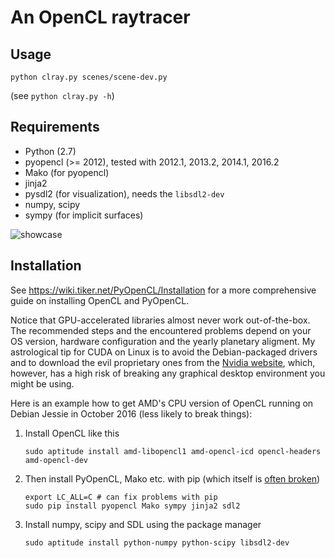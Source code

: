 An OpenCL raytracer
===================

Usage
-------------
	python clray.py scenes/scene-dev.py

(see `python clray.py -h`)

Requirements
-------------
 * Python (2.7)
 * pyopencl (>= 2012), tested with 2012.1, 2013.2, 2014.1, 2016.2
 * Mako (for pyopencl)
 * jinja2
 * pysdl2 (for visualization), needs the `libsdl2-dev`
 * numpy, scipy
 * sympy (for implicit surfaces)

![showcase](http://i.imgur.com/FWbXG91.png "Example output")

Installation
------------

See https://wiki.tiker.net/PyOpenCL/Installation for a more comprehensive
guide on installing OpenCL and PyOpenCL.

Notice that GPU-accelerated libraries almost never work out-of-the-box.
The recommended steps and the encountered problems depend on your OS version,
hardware configuration and the yearly planetary aligment. My astrological tip
for CUDA on Linux is to avoid the Debian-packaged drivers and to download the
evil proprietary ones from the [Nvidia website](http://www.nvidia.com/object/unix.html),
which, however, has a high risk of breaking any graphical desktop environment
you might be using.

Here is an example how to get AMD's CPU version of OpenCL running on Debian
Jessie in October 2016 (less likely to break things):

 1. Install OpenCL like this

        sudo aptitude install amd-libopencl1 amd-opencl-icd opencl-headers amd-opencl-dev

 2. Then install PyOpenCL, Mako etc. with pip (which itself is [often broken](http://stackoverflow.com/questions/39882200/pip-error-after-upgrading-pip-scrapy-by-pip-install-upgrade/40056431#40056431))

        export LC_ALL=C # can fix problems with pip
        sudo pip install pyopencl Mako sympy jinja2 sdl2
         
 3. Install numpy, scipy and SDL using the package manager

        sudo aptitude install python-numpy python-scipy libsdl2-dev

